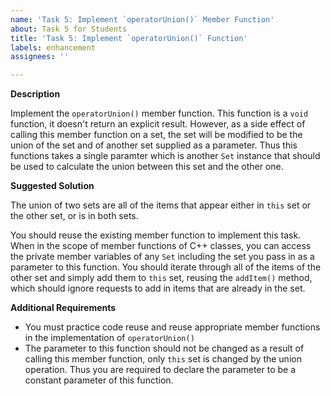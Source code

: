 ```yaml
---
name: 'Task 5: Implement `operatorUnion()` Member Function'
about: Task 5 for Students
title: 'Task 5: Implement `operatorUnion()` Function'
labels: enhancement
assignees: ''

---
```


**Description**

Implement the `operatorUnion()` member function.  This function is a `void` function, it doesn't return an explicit result.  However, as a side effect of calling this member function on a set, the set will be modified to be the union of the set and of another set supplied as a parameter.  Thus this functions takes a single paramter which is another `Set` instance that should be used to calculate the union between this set and the other one.

**Suggested Solution**

The union of two sets are all of the items that appear either in `this` set or the other set, or is in both sets.

You should reuse the existing member function to implement this task.  When in the scope of member functions of C++ classes, you can access the private member variables of any `Set` including the set you pass in as a parameter to this function.  You should iterate through all of the items of the other set and simply add them to `this` set, reusing the `addItem()` method, which should ignore requests to add in items that are already in the set.


**Additional Requirements**

- You must practice code reuse and reuse appropriate member functions in the implementation of `operatorUnion()`
- The parameter to this function should not be changed as a result of calling this member function, only `this` set is changed by the union operation.  Thus you are required to declare the parameter to be a constant parameter of this function.


